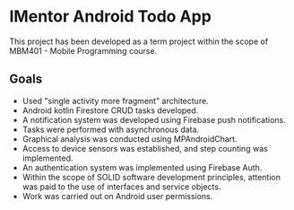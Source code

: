 # IMentor Android Todo App
 This project has been developed as a term project within the scope of MBM401 - Mobile Programming course.

 ## Goals
 - Used "single activity more fragment" architecture.
 - Android kotlin Firestore CRUD tasks developed.
 - A notification system was developed using Firebase push notifications.
 - Tasks were performed with asynchronous data.
 - Graphical analysis was conducted using MPAndroidChart.
 - Access to device sensors was established, and step counting was implemented.
 - An authentication system was implemented using Firebase Auth.
 - Within the scope of SOLID software development principles, attention was paid to the use of interfaces and service objects.
 -  Work was carried out on Android user permissions.
